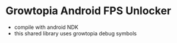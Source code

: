 # Growtopia Android FPS Unlocker
- compile with android NDK
- this shared library uses growtopia debug symbols
